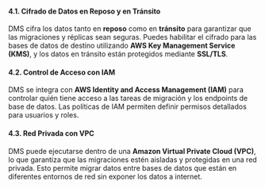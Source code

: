 #### 4.1. **Cifrado de Datos en Reposo y en Tránsito**

DMS cifra los datos tanto en **reposo** como en **tránsito** para garantizar que las migraciones y réplicas sean seguras. Puedes habilitar el cifrado para las bases de datos de destino utilizando **AWS Key Management Service (KMS)**, y los datos en tránsito están protegidos mediante **SSL/TLS**.

#### 4.2. **Control de Acceso con IAM**

DMS se integra con **AWS Identity and Access Management (IAM)** para controlar quién tiene acceso a las tareas de migración y los endpoints de base de datos. Las políticas de IAM permiten definir permisos detallados para usuarios y roles.

#### 4.3. **Red Privada con VPC**

DMS puede ejecutarse dentro de una **Amazon Virtual Private Cloud (VPC)**, lo que garantiza que las migraciones estén aisladas y protegidas en una red privada. Esto permite migrar datos entre bases de datos que están en diferentes entornos de red sin exponer los datos a internet.